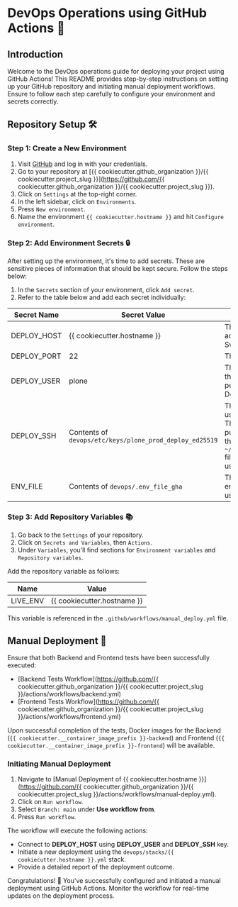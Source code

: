 # DevOps Operations using GitHub Actions 🚀

## Introduction

Welcome to the DevOps operations guide for deploying your project using GitHub Actions! This README provides step-by-step instructions on setting up your GitHub repository and initiating manual deployment workflows. Ensure to follow each step carefully to configure your environment and secrets correctly.

## Repository Setup 🛠️

### Step 1: Create a New Environment

1. Visit [GitHub](https://github.com/) and log in with your credentials.
2. Go to your repository at [{{ cookiecutter.github_organization }}/{{ cookiecutter.project_slug }}](https://github.com/{{ cookiecutter.github_organization }}/{{ cookiecutter.project_slug }}).
3. Click on `Settings` at the top-right corner.
4. In the left sidebar, click on `Environments`.
5. Press `New environment`.
6. Name the environment `{{ cookiecutter.hostname }}` and hit `Configure environment`.

### Step 2: Add Environment Secrets 🔒

After setting up the environment, it's time to add secrets. These are sensitive pieces of information that should be kept secure. Follow the steps below:

1. In the `Secrets` section of your environment, click `Add secret`.
2. Refer to the table below and add each secret individually:

| Secret Name | Secret Value | Description |
|-------------|--------------|-------------|
| DEPLOY_HOST | {{ cookiecutter.hostname }} | The hostname or IP address of your Docker Swarm manager. |
| DEPLOY_PORT | 22 | The SSHD Port. |
| DEPLOY_USER | plone | The user to connect to the deploy host, with permissions to run Docker commands. |
| DEPLOY_SSH  | Contents of `devops/etc/keys/plone_prod_deploy_ed25519` | The private SSH key used for connection. The corresponding public key should be in the `~/.ssh/authorized_keys` file of the deployment user. |
| ENV_FILE    | Contents of `devops/.env_file_gha` | The file containing environment variables used by the stack file. |

### Step 3: Add Repository Variables 📚

1. Go back to the `Settings` of your repository.
2. Click on `Secrets and Variables`, then `Actions`.
3. Under `Variables`, you’ll find sections for `Environment variables` and `Repository variables`.

Add the repository variable as follows:

| Name     | Value |
|----------|-------|
| LIVE_ENV | {{ cookiecutter.hostname }} |

This variable is referenced in the `.github/workflows/manual_deploy.yml` file.

## Manual Deployment 🚀

Ensure that both Backend and Frontend tests have been successfully executed:

- [Backend Tests Workflow](https://github.com/{{ cookiecutter.github_organization }}/{{ cookiecutter.project_slug }}/actions/workflows/backend.yml)
- [Frontend Tests Workflow](https://github.com/{{ cookiecutter.github_organization }}/{{ cookiecutter.project_slug }}/actions/workflows/frontend.yml)

Upon successful completion of the tests, Docker images for the Backend (`{{ cookiecutter.__container_image_prefix }}-backend`) and Frontend (`{{ cookiecutter.__container_image_prefix }}-frontend`) will be available.

### Initiating Manual Deployment

1. Navigate to [Manual Deployment of {{ cookiecutter.hostname }}](https://github.com/{{ cookiecutter.github_organization }}/{{ cookiecutter.project_slug }}/actions/workflows/manual-deploy.yml).
2. Click on `Run workflow`.
3. Select `Branch: main` under **Use workflow from**.
4. Press `Run workflow`.

The workflow will execute the following actions:

- Connect to **DEPLOY_HOST** using **DEPLOY_USER** and **DEPLOY_SSH** key.
- Initiate a new deployment using the `devops/stacks/{{ cookiecutter.hostname }}.yml` stack.
- Provide a detailed report of the deployment outcome.

Congratulations! 🎉 You've successfully configured and initiated a manual deployment using GitHub Actions. Monitor the workflow for real-time updates on the deployment process.
